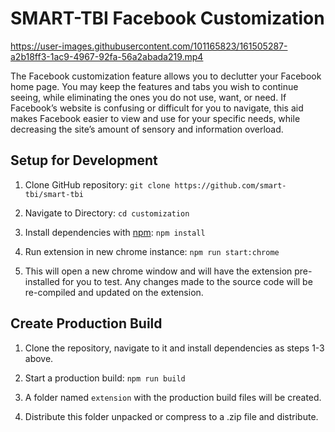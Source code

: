 # SMART-TBI Facebook Customization

https://user-images.githubusercontent.com/101165823/161505287-a2b18ff3-1ac9-4967-92fa-56a2abada219.mp4

The Facebook customization feature allows you to declutter your Facebook home page. You may keep the features and tabs you wish to continue seeing, while eliminating the ones you do not use, want, or need. If Facebook’s website is confusing or difficult for you to navigate, this aid makes Facebook easier to view and use for your specific needs, while decreasing the site’s amount of sensory and information overload.

## Setup for Development

1. Clone GitHub repository: `git clone https://github.com/smart-tbi/smart-tbi`

2. Navigate to Directory: `cd customization`

3. Install dependencies with [npm](https://www.npmjs.com/): `npm install`

4. Run extension in new chrome instance: `npm run start:chrome`

5. This will open a new chrome window and will have the extension pre-installed for you to test. Any changes made to the source code will be re-compiled and updated on the extension.

## Create Production Build
1. Clone the repository, navigate to it and install dependencies as steps 1-3 above.

2. Start a production build: `npm run build`

3. A folder named `extension` with the production build files will be created.

4. Distribute this folder unpacked or compress to a .zip file and distribute.

